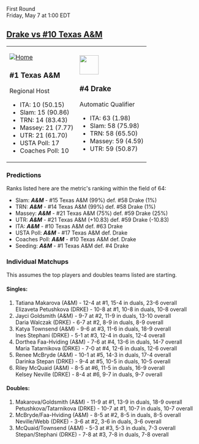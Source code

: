 First Round  
Friday, May 7 at 1:00 EDT
## [Drake vs #10 Texas A&M](https://www.ncaa.com/game/5833674) 

<table><tr><td>  

[![Home](https://www.ncaa.com/sites/default/files/images/logos/schools/t/texas-am.70.png)](../index.md)  

### #1 Texas A&M  

Regional Host  
- ITA: 10 (50.15)  
- Slam: 15 (90.86)  
- TRN: 14 (83.43)  
- Massey: 21 (7.77)  
- UTR: 21 (61.70)  
- USTA Poll: 17  
- Coaches Poll: 10  

</td><td>  

[<img src="https://www.ncaa.com/sites/default/files/images/logos/schools/d/drake.70.png" width="50" height="50" />](../index.md)  

### #4 Drake  

Automatic Qualifier  
- ITA: 63 (1.98)  
- Slam: 58 (75.98)  
- TRN: 58 (65.50)  
- Massey: 59 (4.59)  
- UTR: 59 (50.87)  

</td></tr></table>  

### Predictions  

Ranks listed here are the metric's ranking within the field of 64:  
- Slam: ***A&M*** - #15 Texas A&M (99%) def. #58 Drake (1%)  
- TRN: ***A&M*** - #14 Texas A&M (99%) def. #58 Drake (1%)  
- Massey: ***A&M*** - #21 Texas A&M (75%) def. #59 Drake (25%)  
- UTR: ***A&M*** - #21 Texas A&M (+10.83) def. #59 Drake (-10.83)  
- ITA: ***A&M*** - #10 Texas A&M def. #63 Drake  
- USTA Poll: ***A&M*** - #17 Texas A&M def. Drake  
- Coaches Poll: ***A&M*** - #10 Texas A&M def. Drake  
- Seeding: ***A&M*** - #1 Texas A&M def. #4 Drake  

### Individual Matchups  

This assumes the top players and doubles teams listed are starting.  

#### Singles:  
1. Tatiana Makarova (A&M) - 12-4 at #1, 15-4 in duals, 23-6 overall  
   Elizaveta Petushkova (DRKE) - 10-8 at #1, 10-8 in duals, 10-8 overall
2. Jayci Goldsmith (A&M) - 9-7 at #2, 11-9 in duals, 13-10 overall  
   Daria Walczak (DRKE) - 6-7 at #2, 8-9 in duals, 8-9 overall
3. Katya Townsend (A&M) - 9-6 at #3, 11-6 in duals, 18-9 overall  
   Ines Stephani (DRKE) - 5-1 at #3, 12-4 in duals, 12-4 overall
4. Dorthea Faa-Hviding (A&M) - 7-6 at #4, 13-6 in duals, 14-7 overall  
   Maria Tatarnikova (DRKE) - 7-0 at #4, 12-6 in duals, 12-6 overall
5. Renee McBryde (A&M) - 10-1 at #5, 14-3 in duals, 17-4 overall  
   Darinka Stepan (DRKE) - 9-4 at #5, 10-5 in duals, 10-5 overall
6. Riley McQuaid (A&M) - 8-5 at #6, 11-5 in duals, 16-9 overall  
   Kelsey Neville (DRKE) - 8-4 at #6, 9-7 in duals, 9-7 overall

#### Doubles:  
1. Makarova/Goldsmith (A&M) - 11-9 at #1, 13-9 in duals, 18-9 overall  
   Petushkova/Tatarnikova (DRKE) - 10-7 at #1, 10-7 in duals, 10-7 overall
2. McBryde/Faa-Hviding (A&M) - 8-5 at #2, 8-5 in duals, 8-5 overall  
   Neville/Webb (DRKE) - 3-6 at #2, 3-6 in duals, 3-6 overall
3. McQuaid/Townsend (A&M) - 5-3 at #3, 5-3 in duals, 7-3 overall  
   Stepan/Stephani (DRKE) - 7-8 at #3, 7-8 in duals, 7-8 overall